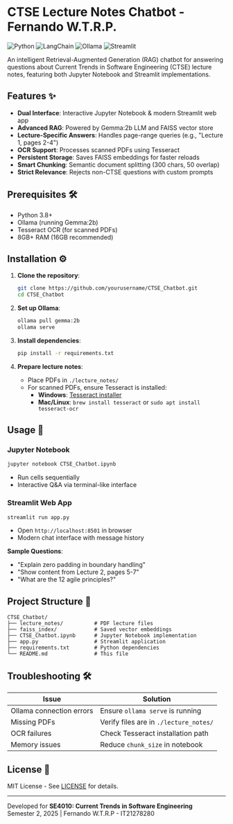 # CTSE Lecture Notes Chatbot - Fernando W.T.R.P.

![Python](https://img.shields.io/badge/Python-3.8%2B-blue)
![LangChain](https://img.shields.io/badge/LangChain-0.1.x-orange)
![Ollama](https://img.shields.io/badge/Ollama-Gemma:2b-green)
![Streamlit](https://img.shields.io/badge/Streamlit-1.33.x-red)

An intelligent Retrieval-Augmented Generation (RAG) chatbot for answering questions about Current Trends in Software Engineering (CTSE) lecture notes, featuring both Jupyter Notebook and Streamlit implementations.

## Features ✨

- **Dual Interface**: Interactive Jupyter Notebook & modern Streamlit web app
- **Advanced RAG**: Powered by Gemma:2b LLM and FAISS vector store
- **Lecture-Specific Answers**: Handles page-range queries (e.g., "Lecture 1, pages 2-4")
- **OCR Support**: Processes scanned PDFs using Tesseract
- **Persistent Storage**: Saves FAISS embeddings for faster reloads
- **Smart Chunking**: Semantic document splitting (300 chars, 50 overlap)
- **Strict Relevance**: Rejects non-CTSE questions with custom prompts

## Prerequisites 🛠️

- Python 3.8+
- Ollama (running Gemma:2b)
- Tesseract OCR (for scanned PDFs)
- 8GB+ RAM (16GB recommended)

## Installation ⚙️

1. **Clone the repository**:
   ```bash
   git clone https://github.com/yourusername/CTSE_Chatbot.git
   cd CTSE_Chatbot
   ```

2. **Set up Ollama**:
   ```bash
   ollama pull gemma:2b
   ollama serve
   ```

3. **Install dependencies**:
   ```bash
   pip install -r requirements.txt
   ```

4. **Prepare lecture notes**:
   - Place PDFs in `./lecture_notes/`
   - For scanned PDFs, ensure Tesseract is installed:
     - **Windows**: [Tesseract installer](https://github.com/UB-Mannheim/tesseract/wiki)
     - **Mac/Linux**: `brew install tesseract` or `sudo apt install tesseract-ocr`

## Usage 🚀

### Jupyter Notebook
```bash
jupyter notebook CTSE_Chatbot.ipynb
```
- Run cells sequentially
- Interactive Q&A via terminal-like interface

### Streamlit Web App
```bash
streamlit run app.py
```
- Open `http://localhost:8501` in browser
- Modern chat interface with message history

**Sample Questions**:
- "Explain zero padding in boundary handling"
- "Show content from Lecture 2, pages 5-7"
- "What are the 12 agile principles?"

## Project Structure 📂
```
CTSE_Chatbot/
├── lecture_notes/          # PDF lecture files
├── faiss_index/            # Saved vector embeddings
├── CTSE_Chatbot.ipynb      # Jupyter Notebook implementation
├── app.py                  # Streamlit application
├── requirements.txt        # Python dependencies
└── README.md               # This file
```

## Troubleshooting 🛠

| Issue | Solution |
|-------|----------|
| Ollama connection errors | Ensure `ollama serve` is running |
| Missing PDFs | Verify files are in `./lecture_notes/` |
| OCR failures | Check Tesseract installation path |
| Memory issues | Reduce `chunk_size` in notebook |

## License 📜
MIT License - See [LICENSE](LICENSE) for details.

---

Developed for **SE4010: Current Trends in Software Engineering**  
Semester 2, 2025 | Fernando W.T.R.P - IT21278280

